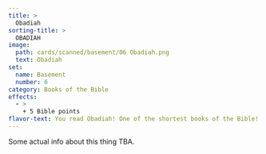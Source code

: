 ```yaml
---
title: >
  Obadiah
sorting-title: >
  OBADIAH
image: 
  path: cards/scanned/basement/06 Obadiah.png
  text: Obadiah
set:
  name: Basement
  number: 6
category: Books of the Bible
effects: 
  - >
    + 5 Bible points
flavor-text: You read Obadiah! One of the shortest books of the Bible!
---
```

Some actual info about this thing TBA.

